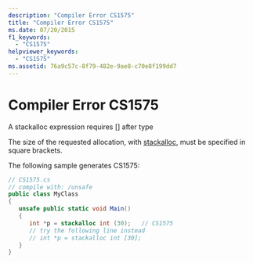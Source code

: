 ```yaml
---
description: "Compiler Error CS1575"
title: "Compiler Error CS1575"
ms.date: 07/20/2015
f1_keywords: 
  - "CS1575"
helpviewer_keywords: 
  - "CS1575"
ms.assetid: 76a9c57c-8f79-482e-9ae8-c70e8f199dd7
---
```

# Compiler Error CS1575
A stackalloc expression requires [] after type  
  
 The size of the requested allocation, with [stackalloc](../language-reference/operators/stackalloc.md), must be specified in square brackets.  
  
 The following sample generates CS1575:  
  
```csharp  
// CS1575.cs  
// compile with: /unsafe  
public class MyClass  
{  
   unsafe public static void Main()  
   {  
      int *p = stackalloc int (30);   // CS1575  
      // try the following line instead  
      // int *p = stackalloc int [30];  
   }  
}  
```
